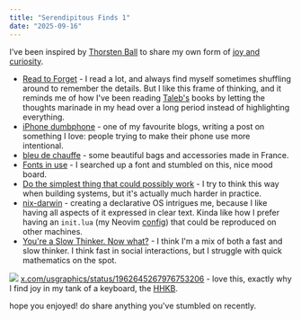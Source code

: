 ```yaml
---
title: "Serendipitous Finds 1"
date: "2025-09-16"
---
```



I’ve been inspired by [Thorsten Ball](https://thorstenball.com/) to share my own form of [joy and curiosity](https://registerspill.thorstenball.com/t/joy-and-curiosity).

- [Read to Forget](https://mo42.bearblog.dev/read-to-forget/) - I read a lot, and always find myself sometimes shuffling around to remember the details. But I like this frame of thinking, and it reminds me of how I've been reading [Taleb's](https://en.wikipedia.org/wiki/Nassim_Nicholas_Taleb) books by letting the thoughts marinade in my head over a long period instead of highlighting everything.
- [iPhone dumbphone](https://stopa.io/post/297) - one of my favourite blogs, writing a post on something I love: people trying to make their phone use more intentional.
- [bleu de chauffe](https://www.bleu-de-chauffe.com/en/) - some beautiful bags and accessories made in France.
- [Fonts in use](https://fontsinuse.com/) - I searched up a font and stumbled on this, nice mood board.
- [Do the simplest thing that could possibly work](https://www.seangoedecke.com/the-simplest-thing-that-could-possibly-work/) - I try to think this way when building systems, but it's actually much harder in practice.
- [nix-darwin](https://github.com/nix-darwin/nix-darwin) - creating a declarative OS intrigues me, because I like having all aspects of it expressed in clear text. Kinda like how I prefer having an `init.lua` (my Neovim [config](https://github.com/pzrsa/dotfiles/blob/main/nvim/init.lua)) that could be reproduced on other machines.
- [You're a Slow Thinker. Now what?](https://chillphysicsenjoyer.substack.com/p/youre-a-slow-thinker-now-what) - I think I'm a mix of both a fast and slow thinker. I think fast in social interactions, but I struggle with quick mathematics on the spot.

![](/us-graphics-beige.png)
[x.com/usgraphics/status/1962645267976753206](https://x.com/usgraphics/status/1962645267976753206) - love this, exactly why I find joy in my tank of a keyboard, the [HHKB](https://www.youtube.com/watch?v=bCd6KBqvCcg).

hope you enjoyed! do share anything you've stumbled on recently.